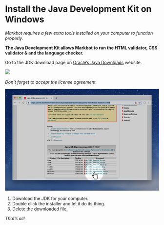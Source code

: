 # Install the Java Development Kit on Windows

*Markbot requires a few extra tools installed on your computer to function properly.*

**The Java Development Kit allows Markbot to run the HTML validator, CSS validator & and the language checker.**

Go to the JDK download page on [Oracle’s Java Downloads](https://www.oracle.com/technetwork/java/javase/downloads/jdk12-downloads-5295953.html) website.

![](images/jdk-license.jpg)

*Don’t forget to accept the license agreement.*

![](images/jdk-win.jpg)

1. Download the JDK for your computer.
3. Double click the installer and let it do its thing.
5. Delete the downloaded file.

*That’s all!*
